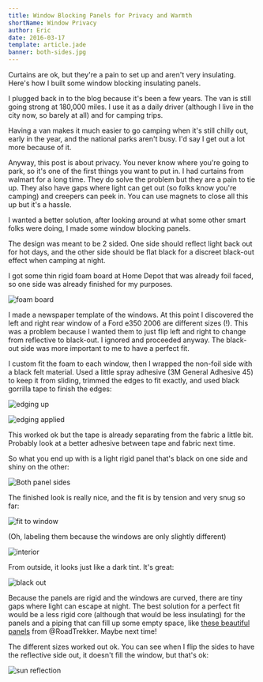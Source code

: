 ```yaml
---
title: Window Blocking Panels for Privacy and Warmth
shortName: Window Privacy
author: Eric
date: 2016-03-17
template: article.jade
banner: both-sides.jpg
---
```


Curtains are ok, but they're a pain to set up and aren't very insulating. Here's how I built some window blocking insulating panels.

<span class="more"></span>

I plugged back in to the blog because it's been a few years. The van is still going strong at 180,000 miles.
I use it as a daily driver (although I live in the city now, so barely at all) and for camping trips.

Having a van makes it much easier to go camping when it's still chilly out, early in the year, and the national parks aren't busy. I'd say I get out a lot more because of it.

Anyway, this post is about privacy. You never know where you're going to park, so it's one of the first things you want to put in. I had curtains from walmart for a long time. They do solve the problem but they are a pain to tie up. They also have gaps where light can get out (so folks know you're camping) and creepers can peek in. You can use magnets to close all this up but it's a hassle.

I wanted a better solution, after looking around at what some other smart folks were doing, I made some window blocking panels.

The design was meant to be 2 sided. One side should reflect light back out for hot days, and the other side should be flat black for a discreet black-out effect when camping at night.

I got some thin rigid foam board at Home Depot that was already foil faced, so one side was already finished for my purposes.

![foam board](foam.jpg)

I made a newspaper template of the windows. At this point I discovered the left and right rear window of a Ford e350 2006 are different sizes (!). This was a problem because I wanted them to just flip left and right to change from reflective to black-out. I ignored and proceeded anyway. The black-out side was more important to me to have a perfect fit.

I custom fit the foam to each window, then I wrapped the non-foil side with a black felt material. Used a little spray adhesive (3M General Adhesive 45) to keep it from sliding, trimmed the edges to fit exactly, and used black gorrilla tape to finish the edges:

![edging up](edging.jpg)

![edging applied](edging-done.jpg)

This worked ok but the tape is already separating from the fabric a little bit. Probably look at a better adhesive between tape and fabric next time.

So what you end up with is a light rigid panel that's black on one side and shiny on the other:

![Both panel sides](both-sides.jpg)

The finished look is really nice, and the fit is by tension and very snug so far:

![fit to window](perfect-fit.jpg)

(Oh, labeling them because the windows are only slightly different)

![interior](interior.jpg)

From outside, it looks just like a dark tint. It's great:

![black out](black-out.jpg)

Because the panels are rigid and the windows are curved, there are tiny gaps where light can escape at night. The best solution for a perfect fit would be a less rigid core (although that would be less insulating) for the panels and a piping that can fill up some empty space, like [these beautiful panels](http://roadtreklife.blogspot.com/2013/03/diy-reflectix-window-insulation.html) from @RoadTrekker. Maybe next time!

The different sizes worked out ok. You can see when I flip the sides to have the reflective side out, it doesn't fill the window, but that's ok:

![sun reflection](reflective-out.jpg)




